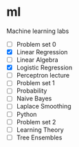 # ml
Machine learning labs

- [ ] Problem set 0
- [x] Linear Regression
- [ ] Linear Algebra
- [x] Logistic Regression
- [ ] Perceptron lecture
- [ ] Problem set 1
- [ ] Probability
- [ ] Naive Bayes
- [ ] Laplace Smoothing
- [ ] Python
- [ ] Problem set 2
- [ ] Learning Theory
- [ ] Tree Ensembles
